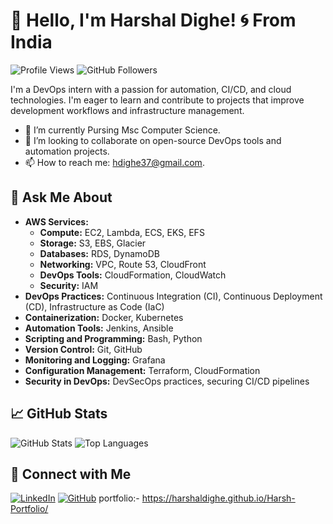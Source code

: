 # 👋 Hello, I'm Harshal Dighe! 🌀 From India

![Profile Views](https://komarev.com/ghpvc/?username=HarshalDighe&style=flat-square)
![GitHub Followers](https://img.shields.io/github/followers/HarshalDighe?style=social)

I'm a DevOps intern with a passion for automation, CI/CD, and cloud technologies. I'm eager to learn and contribute to projects that improve development workflows and infrastructure management.

- 🌱 I’m currently Pursing Msc Computer Science.
- 👯 I’m looking to collaborate on open-source DevOps tools and automation projects.
- 📫 How to reach me: hdighe37@gmail.com.

## 🤔 Ask Me About

- **AWS Services:**
  - **Compute:** EC2, Lambda, ECS, EKS, EFS
  - **Storage:** S3, EBS, Glacier
  - **Databases:** RDS, DynamoDB
  - **Networking:** VPC, Route 53, CloudFront
  - **DevOps Tools:** CloudFormation, CloudWatch
  - **Security:** IAM
- **DevOps Practices:** Continuous Integration (CI), Continuous Deployment (CD), Infrastructure as Code (IaC)
- **Containerization:** Docker, Kubernetes
- **Automation Tools:** Jenkins, Ansible
- **Scripting and Programming:** Bash, Python
- **Version Control:** Git, GitHub
- **Monitoring and Logging:** Grafana
- **Configuration Management:** Terraform, CloudFormation
- **Security in DevOps:** DevSecOps practices, securing CI/CD pipelines


## 📈 GitHub Stats

![GitHub Stats](https://github-readme-stats.vercel.app/api?username=HarshalDighe&show_icons=true&theme=dark)
![Top Languages](https://github-readme-stats.vercel.app/api/top-langs/?username=HarshalDighe&layout=compact&theme=dark)

## 🔗 Connect with Me

[![LinkedIn](https://img.shields.io/badge/LinkedIn-blue?style=flat&logo=linkedin&logoColor=white)](https://www.linkedin.com/in/harshal-dighe)
[![GitHub](https://img.shields.io/badge/GitHub-black?style=flat&logo=github&logoColor=white)](https://github.com/HarshalDighe)
portfolio:- https://harshaldighe.github.io/Harsh-Portfolio/


